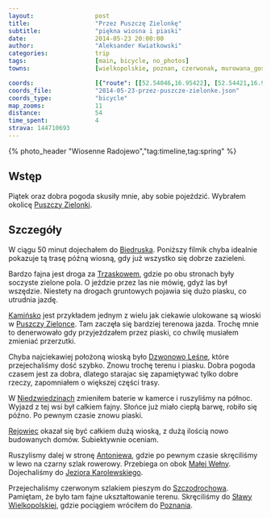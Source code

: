 ```yaml
---
layout:                 post
title:                  "Przez Puszczę Zielonkę"
subtitle:               "piękna wiosna i piaski"
date:                   2014-05-23 20:00:00
author:                 "Aleksander Kwiatkowski"
categories:             trip
tags:                   [main, bicycle, no_photos]
towns:                  [wielkopolskie, poznan, czerwonak, murowana_goslina, skoki]

coords:                 [{"route": [[52.54046,16.95422], [52.54421,16.99096], [52.53127,17.02272], [52.53492,17.05070], [52.53925,17.05284], [52.55653,17.03662], [52.54661,17.07044], [52.55397,17.08091], [52.55950,17.08280], [52.57255,17.10572], [52.57380,17.11087], [52.56817,17.13104], [52.57093,17.13979], [52.57735,17.14082], [52.58590,17.15249], [52.60149,17.15369], [52.60493,17.15198], [52.61905,17.16254], [52.62286,17.17078], [52.62765,17.16846], [52.64911,17.18571], [52.65510,17.19661], [52.66426,17.18296], [52.66228,17.17704], [52.65572,17.15361], [52.64687,17.16365], [52.63817,17.16434], [52.63760,17.14528]], "type": "bicycle"}]
coords_file:            "2014-05-23-przez-puszcze-zielonke.json"
coords_type:            "bicycle"
map_zooms:              11
distance:               54
time_spent:             4
strava: 144710693
---
```


[wiki-dzwonowo-lesne]:     https://pl.wikipedia.org/wiki/Dzwonowo_Le%C5%9Bne
[wiki-antoniewo]:          https://pl.wikipedia.org/wiki/Antoniewo_(osada_w_powiecie_w%C4%85growieckim)
[wiki-puszcza-zielonka]:   https://pl.wikipedia.org/wiki/Park_Krajobrazowy_Puszcza_Zielonka
[wiki-biedrusko]:          https://pl.wikipedia.org/wiki/Biedrusko
[wiki-trzaskowo]:          https://pl.wikipedia.org/wiki/Trzaskowo
[wiki-kaminsko]:           https://pl.wikipedia.org/wiki/Kami%C5%84sko_(wojew%C3%B3dztwo_wielkopolskie)
[wiki-niedzwiedziny]:      https://pl.wikipedia.org/wiki/Nied%C5%BAwiedziny
[wiki-rejowiec]:           https://pl.wikipedia.org/wiki/Rejowiec_(wojew%C3%B3dztwo_wielkopolskie)
[wiki-mala-welna]:         https://pl.wikipedia.org/wiki/Ma%C5%82a_We%C5%82na
[wiki-szczodrochowo]:      https://pl.wikipedia.org/wiki/Szczodrochowo_(powiat_w%C4%85growiecki)
[wiki-slawa-wlkp]:         https://pl.wikipedia.org/wiki/S%C5%82awa_Wielkopolska
[wiki-poznan]:             https://pl.wikipedia.org/wiki/Pozna%C5%84

[j-karolewskie]:           http://www.gmina-skoki.pl/mieszkancy/jeziora-mieszkancy/2386-jez-czarne-karolewskie/


{% photo_header "Wiosenne Radojewo","tag:timeline,tag:spring" %}

Wstęp
-----

Piątek oraz dobra pogoda skusiły mnie, aby sobie pojeździć. Wybrałem okolicę
[Puszczy Zielonki][wiki-puszcza-zielonka].

Szczegóły
---------

W ciągu 50 minut dojechałem do [Biedruska][wiki-biedrusko]. Poniższy filmik
chyba idealnie pokazuje tą trasę późną wiosną, gdy już wszystko się dobrze
zazieleni.

Bardzo fajna jest droga za [Trzaskowem][wiki-trzaskowo], gdzie po obu stronach
były soczyste zielone pola. O jeździe przez las nie mówię, gdyż las był wszędzie.
Niestety na drogach gruntowych pojawia się dużo piasku, co utrudnia jazdę.

[Kamińsko][wiki-kaminsko] jest przykładem jednym z wielu jak ciekawie ulokowane są wioski
w [Puszczy Zielonce][wiki-puszcza-zielonka]. Tam zaczęła się bardziej terenowa jazda.
Trochę mnie to denerwowało gdy przyjeżdzałem przez piaski, co chwilę musiałem
 zmieniać przerzutki.

Chyba najciekawiej położoną wioską było [Dzwonowo Leśne][wiki-dzwonowo-lesne],
które przejechaliśmy dość szybko. Znowu trochę terenu i piasku. Dobra pogoda
czasem jest za dobra, dlatego starajac się zapamiętywać tylko dobre rzeczy,
zapomniałem o większej części trasy.

W [Niedzwiedzinach][wiki-niedzwiedziny] zmieniłem baterie w kamerce i ruszyliśmy
na północ. Wyjazd z tej wsi był całkiem fajny. Słońce już miało ciepłą barwę,
robiło się późno. Po pewnym czasie znowu piaski.

[Rejowiec][wiki-rejowiec] okazał się być całkiem dużą wioską, z dużą ilością
nowo budowanych domów. Subiektywnie oceniam.

Ruszylismy dalej w stronę [Antoniewa][wiki-antoniewo], gdzie po pewnym czasie
skręciliśmy w lewo na czarny szlak rowerowy. Przebiega on obok [Małej Wełny][wiki-mala-welna].
Dojechaliśmy do [Jeziora Karolewskiego][j-karolewskie].

Przejechaliśmy czerwonym szlakiem pieszym do [Szczodrochowa][wiki-szczodrochowo].
Pamiętam, że było tam fajne ukształtowanie terenu. Skręciliśmy do
[Sławy Wielkopolskiej][wiki-slawa-wlkp], gdzie pociągiem wróciłem do
[Poznania][wiki-poznan].
